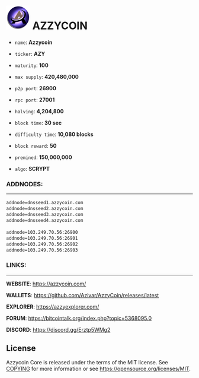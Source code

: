 ![](share/pixmaps/bitcoin64.png) AZZYCOIN
=====================================


- ```name```: **Azzycoin**

- ```ticker```: **AZY**

- ```maturity```: **100**

- ```max supply```: **420,480,000**

- ```p2p port```: **26900**

- ```rpc port```: **27001**

- ```halving```: **4,204,800**

- ```block time```: **30 sec**

- ```difficulty time```: **10,080 blocks**

- ```block reward```: **50**

- ```premined```: **150,000,000**

- ```algo```: **SCRYPT**



### ADDNODES:
-------
```
addnode=dnsseed1.azzycoin.com
addnode=dnsseed2.azzycoin.com
addnode=dnsseed3.azzycoin.com
addnode=dnsseed4.azzycoin.com

addnode=103.249.70.56:26900
addnode=103.249.70.56:26901
addnode=103.249.70.56:26902
addnode=103.249.70.56:26903
```



### LINKS:
-------
__WEBSITE__:
<https://azzycoin.com/>

__WALLETS__:
<https://github.com/Azivar/AzzyCoin/releases/latest>

__EXPLORER__:
<https://azzyexplorer.com/>


__FORUM__:
<https://bitcointalk.org/index.php?topic=5368095.0>

__DISCORD__:
https://discord.gg/Erztp5WMg2


License
-------

Azzycoin Core is released under the terms of the MIT license. See [COPYING](COPYING) for more
information or see https://opensource.org/licenses/MIT.

